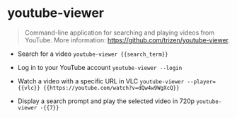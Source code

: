 # youtube-viewer
> Command-line application for searching and playing videos from YouTube.
> More information: <https://github.com/trizen/youtube-viewer>.

- Search for a video
`youtube-viewer {{search_term}}`

- Log in to your YouTube account
`youtube-viewer --login`

- Watch a video with a specific URL in VLC
`youtube-viewer --player={{vlc}} {{https://youtube.com/watch?v=dQw4w9WgXcQ}}`

- Display a search prompt and play the selected video in 720p
`youtube-viewer -{{7}}`
